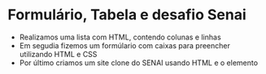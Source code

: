 # Formulário, Tabela e desafio Senai
- Realizamos uma lista com HTML, contendo colunas e linhas
- Em segudia fizemos um formúlario com caixas para preencher utilizando HTML e CSS
- Por último criamos um site clone do SENAI usando HTML e o elemento <form>
